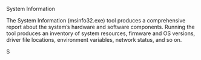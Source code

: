 

System Information

The System Information (msinfo32.exe) tool produces a comprehensive report about the system’s hardware and software components. Running the tool produces an inventory of system resources, firmware and OS versions, driver file locations, environment variables, network status, and so on.

S
